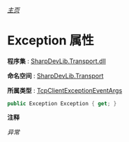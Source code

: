 ###### [主页](./Index.md "主页")

# Exception 属性

**程序集** : [SharpDevLib.Transport.dll](./SharpDevLib.Transport.assembly.md "SharpDevLib.Transport.dll")

**命名空间** : [SharpDevLib.Transport](./SharpDevLib.Transport.namespace.md "SharpDevLib.Transport")

**所属类型** : [TcpClientExceptionEventArgs](./SharpDevLib.Transport.TcpClientExceptionEventArgs.md "TcpClientExceptionEventArgs")

``` csharp
public Exception Exception { get; }
```

**注释**

*异常*



